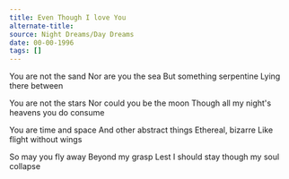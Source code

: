 ```yaml
---
title: Even Though I love You
alternate-title:
source: Night Dreams/Day Dreams
date: 00-00-1996
tags: []
---
```


You are not the sand
Nor are you the sea
But something serpentine
		Lying there between

You are not the stars
Nor could you be the moon
Though all my night's heavens
		you do consume

You are time and space
And other abstract things
Ethereal, bizarre
Like flight without wings

So may you fly away
Beyond my grasp
Lest I should stay
though my soul collapse
